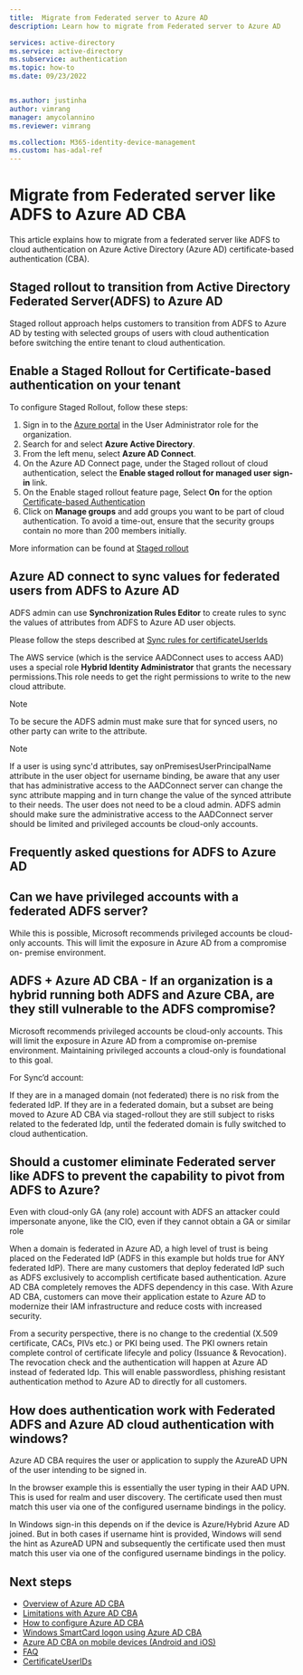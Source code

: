 ```yaml
---
title:  Migrate from Federated server to Azure AD
description: Learn how to migrate from Federated server to Azure AD

services: active-directory
ms.service: active-directory
ms.subservice: authentication
ms.topic: how-to
ms.date: 09/23/2022


ms.author: justinha
author: vimrang
manager: amycolannino
ms.reviewer: vimrang

ms.collection: M365-identity-device-management
ms.custom: has-adal-ref
---
```


#  Migrate from Federated server like ADFS to Azure AD CBA

This article explains how to migrate from a federated server like ADFS to cloud authentication on Azure Active Directory (Azure AD) certificate-based authentication (CBA).

## Staged rollout to transition from Active Directory Federated Server(ADFS) to Azure AD

Staged rollout approach helps customers to transition from ADFS to Azure AD by testing with selected groups of users with cloud authentication before switching the entire tenant to cloud authentication. 

## Enable a Staged Rollout for Certificate-based authentication on your tenant

To configure Staged Rollout, follow these steps:

1. Sign in to the [Azure portal](https://portal.azure.com/) in the User Administrator role for the organization.
1. Search for and select **Azure Active Directory**.
1. From the left menu, select **Azure AD Connect**.
1. On the Azure AD Connect page, under the Staged rollout of cloud authentication, select the **Enable staged rollout for managed user sign-in** link.
1. On the Enable staged rollout feature page, Select **On** for the option [Certificate-based Authentication](https://learn.microsoft.com/en-us/azure/active-directory/authentication/active-directory-certificate-based-authentication-get-started)
1. Click on **Manage groups** and add groups you want to be part of cloud authentication. To avoid a time-out, ensure that the security groups contain no more than 200 members initially.

More information can be found at [Staged rollout](https://learn.microsoft.com/en-us/azure/active-directory/hybrid/how-to-connect-staged-rollout)

## Azure AD connect to sync values for federated users from ADFS to Azure AD

ADFS admin can use **Synchronization Rules Editor** to create rules to sync the values of attributes from ADFS to Azure AD user objects. 

Please follow the steps described at [Sync rules for certificateUserIds](https://learn.microsoft.com/en-us/azure/active-directory/authentication/concept-certificate-based-authentication-certificateuserids#update-certificateuserids-using-azure-ad-connect-for-federated-users)

The AWS service (which is the service AADConnect uses to access AAD) uses a special role **Hybrid Identity Administrator** that grants the necessary permissions.This role needs to get the right permissions to write to the new cloud attribute.

 >[!NOTE] 
 >To be secure the ADFS admin must make sure that for synced users, no other party can write to the attribute.

>[!NOTE] 
>If a user is using sync'd attributes, say onPremisesUserPrincipalName attribute in the user object for username binding, be aware that any user that has administrative access to the AADConnect server can change the sync attribute mapping and in turn change the value of the synced attribute to their needs. The user does not need to be a cloud admin. ADFS admin should make sure the administrative access to the AADConnect server should be limited and privileged accounts be cloud-only accounts.

## Frequently asked questions for ADFS to Azure AD

## Can we have privileged accounts with a federated ADFS server?
        
While this is possible, Microsoft recommends privileged accounts be cloud-only accounts. This will limit the exposure in Azure AD from a compromise on-
premise environment.

## ADFS + Azure AD CBA - If an organization is a hybrid running both ADFS and Azure CBA, are they still vulnerable to the ADFS compromise?

Microsoft recommends privileged accounts be cloud-only accounts. This will limit the exposure in Azure AD from a compromise on-premise environment. 
Maintaining privileged accounts a cloud-only is foundational to this goal.

For Sync’d account:

If they are in a managed domain (not federated) there is no risk from the federated IdP.
If they are in a federated domain, but a subset are being moved to Azure AD CBA via staged-rollout they are still subject to risks related to the federated 
Idp, until the federated domain is fully switched to cloud authentication.

## Should a customer eliminate Federated server like ADFS to prevent the capability to pivot from ADFS to Azure? 
 
Even with cloud-only GA (any role) account with ADFS an attacker could impersonate anyone, like the CIO, even if they cannot obtain a GA or similar role

When a domain is federated in Azure AD, a high level of trust is being placed on the Federated IdP (ADFS in this example but holds true for ANY federated 
IdP). There are many customers that deploy federated IdP such as ADFS exclusively to accomplish certificate based authentication. Azure AD CBA completely 
removes the ADFS dependency in this case. With Azure AD CBA, customers can move their application estate to Azure AD to modernize their IAM infrastructure 
and reduce costs with increased security.

From a security perspective, there is no change to the credential (X.509 certificate, CACs, PIVs etc.) or PKI being used. The PKI owners retain complete 
control of certificate lifecyle and policy (Issuance & Revocation). The revocation check and the authentication will happen at Azure AD instead of 
federated Idp. This will enable passwordless, phishing resistant authentication method to Azure AD to directly for all customers.

## How does authentication work with Federated ADFS and Azure AD cloud authentication with windows?

Azure AD CBA requires the user or application to supply the AzureAD UPN of the user intending to be signed in. 

In the browser example this is essentially the user typing in their AAD UPN. This is used for realm and user discovery. The certificate used then must match 
this user via one of the configured username bindings in the policy. 

In Windows sign-in this depends on if the device is Azure/Hybrid Azure AD joined. But in both cases if username hint is provided, Windows will send the hint 
as AzureAD UPN and subsequently the certificate used then must match this user via one of the configured username bindings in the policy.


## Next steps

- [Overview of Azure AD CBA](concept-certificate-based-authentication.md)
- [Limitations with Azure AD CBA](concept-certificate-based-authentication-limitations.md)
- [How to configure Azure AD CBA](how-to-certificate-based-authentication.md)
- [Windows SmartCard logon using Azure AD CBA](concept-certificate-based-authentication-smartcard.md)
- [Azure AD CBA on mobile devices (Android and iOS)](concept-certificate-based-authentication-mobile.md)
- [FAQ](certificate-based-authentication-faq.yml)
- [CertificateUserIDs](concept-certificate-based-authentication-certificateuserids.md)
